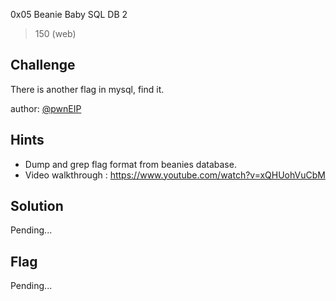 0x05 Beanie Baby SQL DB 2
> 150 (web)

## Challenge

There is another flag in mysql, find it.

author: [@pwnEIP](https://twitter.com/pwnEIP)

## Hints

* Dump and grep flag format from beanies database.
* Video walkthrough : https://www.youtube.com/watch?v=xQHUohVuCbM

## Solution

Pending...

## Flag

Pending...
